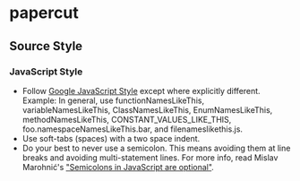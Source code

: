 papercut
========

## Source Style

### JavaScript Style
* Follow [Google JavaScript Style](https://google-styleguide.googlecode.com/svn/trunk/javascriptguide.xml) except where explicitly different. Example: In general, use functionNamesLikeThis, variableNamesLikeThis, ClassNamesLikeThis, EnumNamesLikeThis, methodNamesLikeThis, CONSTANT_VALUES_LIKE_THIS, foo.namespaceNamesLikeThis.bar, and filenameslikethis.js.
* Use soft-tabs (spaces) with a two space indent.
* Do your best to never use a semicolon. This means avoiding them at line breaks and avoiding multi-statement lines. For more info, read Mislav Marohnić's ["Semicolons in JavaScript are optional"](http://mislav.uniqpath.com/2010/05/semicolons/).
